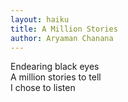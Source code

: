 ```yaml
---
layout: haiku
title: A Million Stories
author: Aryaman Chanana
---
```


Endearing black eyes <br>
A million stories to tell <br>
I chose to listen <br>